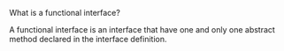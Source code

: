 What is a functional interface?

A functional interface is an interface that have one and only one abstract method declared in the interface definition.
